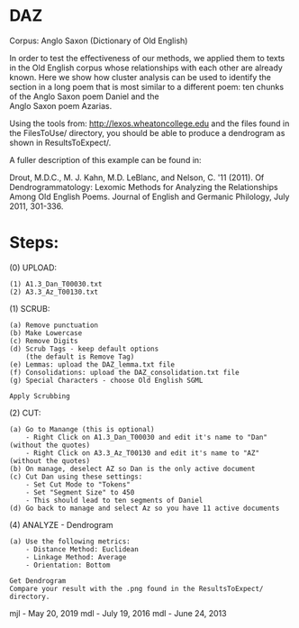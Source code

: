 # DAZ

Corpus:  Anglo Saxon (Dictionary of Old English)

In order to test the effectiveness of our methods, we applied them to
texts in the Old English corpus whose relationships with each other are
already known. Here we show how cluster analysis can be used to identify the
section in a long poem that is most similar to a different poem:
ten chunks of the Anglo Saxon poem Daniel and the  
Anglo Saxon poem Azarias.  

Using the tools from:   http://lexos.wheatoncollege.edu
and the files found in the FilesToUse/ directory, you should
be able to produce a dendrogram as shown in ResultsToExpect/.

A fuller description of this example can be found in:

Drout, M.D.C., M. J. Kahn, M.D. LeBlanc, and Nelson, C. '11 (2011). 
Of Dendrogrammatology: Lexomic Methods for Analyzing the Relationships 
Among Old English Poems. Journal of English and Germanic Philology, 
July 2011, 301-336.

Steps:
=====================================================================
(0) UPLOAD:

    (1) A1.3_Dan_T00030.txt
    (2) A3.3_Az_T00130.txt

(1) SCRUB:

	(a) Remove punctuation
	(b) Make Lowercase
	(c) Remove Digits
	(d) Scrub Tags - keep default options
	    (the default is Remove Tag)
	(e) Lemmas: upload the DAZ_lemma.txt file
	(f) Consolidations: upload the DAZ_consolidation.txt file
	(g) Special Characters - choose Old English SGML

    Apply Scrubbing
(2) CUT:

    (a) Go to Manange (this is optional)
        - Right Click on A1.3_Dan_T00030 and edit it's name to "Dan" (without the quotes)
        - Right Click on A3.3_Az_T00130 and edit it's name to "AZ" (without the quotes)
    (b) On manage, deselect AZ so Dan is the only active document
    (c) Cut Dan using these settings:
        - Set Cut Mode to "Tokens"
        - Set "Segment Size" to 450
        - This should lead to ten segments of Daniel
    (d) Go back to manage and select Az so you have 11 active documents
    
(4) ANALYZE - Dendrogram

	(a) Use the following metrics:
	    - Distance Method: Euclidean
	    - Linkage Method: Average
	    - Orientation: Bottom
	
	Get Dendrogram
	Compare your result with the .png found in the ResultsToExpect/ directory.

mjl - May 20, 2019
mdl - July 19, 2016
mdl - June 24, 2013


